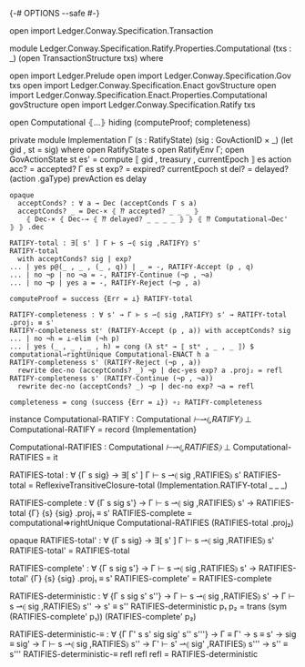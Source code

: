 {-# OPTIONS --safe #-}

open import Ledger.Conway.Specification.Transaction

module Ledger.Conway.Specification.Ratify.Properties.Computational
  (txs : _) (open TransactionStructure txs) where

open import Ledger.Prelude
open import Ledger.Conway.Specification.Gov txs
open import Ledger.Conway.Specification.Enact govStructure
open import Ledger.Conway.Specification.Enact.Properties.Computational govStructure
open import Ledger.Conway.Specification.Ratify txs

open Computational ⦃...⦄ hiding (computeProof; completeness)

private
  module Implementation
    Γ (s : RatifyState) (sig : GovActionID × _)
    (let gid , st = sig)
    where
    open RatifyState s
    open RatifyEnv Γ; open GovActionState st
    es'  = compute ⟦ gid , treasury , currentEpoch ⟧ es action
    acc? = accepted? Γ es st
    exp? = expired? currentEpoch st
    del? = delayed? (action .gaType) prevAction es delay

    opaque
      acceptConds? : ∀ a → Dec (acceptConds Γ s a)
      acceptConds? _ = Dec-× ⦃ ⁇ accepted? _ _ _ ⦄
        ⦃ Dec-× ⦃ Dec-→ ⦃ ⁇ delayed? _ _ _ _ ⦄ ⦄ ⦃ ⁇ Computational⇒Dec' ⦄ ⦄ .dec

    RATIFY-total : ∃[ s' ] Γ ⊢ s ⇀⦇ sig ,RATIFY⦈ s'
    RATIFY-total
      with acceptConds? sig | exp?
    ... | yes p@(_ , _ , (_ , q)) | _ = -, RATIFY-Accept (p , q)
    ... | no ¬p | no ¬a = -, RATIFY-Continue (¬p , ¬a)
    ... | no ¬p | yes a = -, RATIFY-Reject (¬p , a)

    computeProof = success {Err = ⊥} RATIFY-total

    RATIFY-completeness : ∀ s' → Γ ⊢ s ⇀⦇ sig ,RATIFY⦈ s' → RATIFY-total .proj₁ ≡ s'
    RATIFY-completeness stʳ (RATIFY-Accept (p , a)) with acceptConds? sig
    ... | no ¬h = ⊥-elim (¬h p)
    ... | yes (_ , _ , _ , h) = cong (λ stᵉ → ⟦ stᵉ , _ , _ ⟧) $ computational⇒rightUnique Computational-ENACT h a
    RATIFY-completeness s' (RATIFY-Reject (¬p , a))
      rewrite dec-no (acceptConds? _) ¬p | dec-yes exp? a .proj₂ = refl
    RATIFY-completeness s' (RATIFY-Continue (¬p , ¬a))
      rewrite dec-no (acceptConds? _) ¬p | dec-no exp? ¬a = refl

    completeness = cong (success {Err = ⊥}) ∘₂ RATIFY-completeness

instance
  Computational-RATIFY : Computational _⊢_⇀⦇_,RATIFY⦈_ ⊥
  Computational-RATIFY = record {Implementation}

Computational-RATIFIES : Computational _⊢_⇀⦇_,RATIFIES⦈_ ⊥
Computational-RATIFIES = it

RATIFIES-total : ∀ {Γ s sig} → ∃[ s' ] Γ ⊢ s ⇀⦇ sig ,RATIFIES⦈ s'
RATIFIES-total = ReflexiveTransitiveClosure-total (Implementation.RATIFY-total _ _ _)

RATIFIES-complete : ∀ {Γ s sig s'} →
  Γ ⊢ s ⇀⦇ sig ,RATIFIES⦈ s' → RATIFIES-total {Γ} {s} {sig} .proj₁ ≡ s'
RATIFIES-complete = computational⇒rightUnique Computational-RATIFIES (RATIFIES-total .proj₂)

opaque
  RATIFIES-total' : ∀ {Γ s sig} → ∃[ s' ] Γ ⊢ s ⇀⦇ sig ,RATIFIES⦈ s'
  RATIFIES-total' = RATIFIES-total

  RATIFIES-complete' : ∀ {Γ s sig s'} →
    Γ ⊢ s ⇀⦇ sig ,RATIFIES⦈ s' → RATIFIES-total' {Γ} {s} {sig} .proj₁ ≡ s'
  RATIFIES-complete' = RATIFIES-complete

  RATIFIES-deterministic : ∀ {Γ s sig s' s''}
    → Γ ⊢ s ⇀⦇ sig ,RATIFIES⦈ s'
    → Γ ⊢ s ⇀⦇ sig ,RATIFIES⦈ s''
    → s' ≡ s''
  RATIFIES-deterministic p₁ p₂ = trans (sym (RATIFIES-complete' p₁)) (RATIFIES-complete' p₂)

  RATIFIES-deterministic-≡ : ∀ {Γ Γ' s s' sig sig' s'' s'''}
    → Γ ≡ Γ'
    → s ≡ s'
    → sig ≡ sig'
    → Γ  ⊢ s  ⇀⦇ sig  ,RATIFIES⦈ s''
    → Γ' ⊢ s' ⇀⦇ sig' ,RATIFIES⦈ s'''
    → s'' ≡ s'''
  RATIFIES-deterministic-≡ refl refl refl = RATIFIES-deterministic
